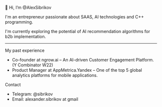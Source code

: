 👋 Hi, I’m @AlexSibrikov

I'm an entrepreneur passionate about SAAS, AI technologies and C++ programming.

I'm currently exploring the potential of AI recommendation algorithms for b2b implementation.
____

My past experience
- Co-founder at ngrow.ai – An AI-driven Customer Engagement Platform. (Y Combinator W22)
- Product Manager at AppMetrica.Yandex – One of the top 5 global analytics platforms for mobile applications.

Contact
- Telegram: @sibrikov
- Email: alexander.sibrikov at gmail
